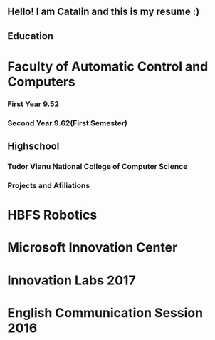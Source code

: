 ## Hello! I am Catalin and this is my resume :)

## Education

# Faculty of Automatic Control and Computers

### First Year 9.52

### Second Year 9.62(First Semester)

## Highschool

### Tudor Vianu National College of Computer Science


### Projects and Afiliations

# HBFS Robotics

# Microsoft Innovation Center

# Innovation Labs 2017

# English Communication Session 2016


